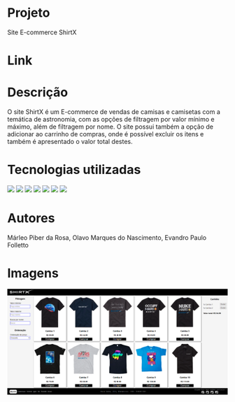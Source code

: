# Projeto
Site E-commerce ShirtX

# Link


# Descrição
O site ShirtX é um E-commerce de vendas de camisas e camisetas com a temática de astronomia, com as opções de filtragem por valor mínimo e máximo, além de filtragem por nome.
O site possui também a opção de adicionar ao carrinho de compras, onde é possível excluir os itens e também é apresentado o valor total destes.

# Tecnologias utilizadas
<div>
<img src="https://img.shields.io/badge/Visual_Studio_Code-0078D4?style=for-the-badge&logo=visual%20studio%20code&logoColor=white">
<img src="https://img.shields.io/badge/JavaScript-F7DF1E?style=for-the-badge&logo=javascript&logoColor=black">
<img src="https://img.shields.io/badge/HTML5-E34F26?style=for-the-badge&logo=html5&logoColor=white">
<img src="https://img.shields.io/badge/CSS-239120?&style=for-the-badge&logo=css3&logoColor=white">
<img src="https://img.shields.io/badge/styled--components-DB7093?style=for-the-badge&logo=styled-components&logoColor=white">
<img src="https://img.shields.io/badge/GitHub-100000?style=for-the-badge&logo=github&logoColor=white">
<img src="https://img.shields.io/badge/Slack-4A154B?style=for-the-badge&logo=slack&logoColor=white">
</div>

# Autores
Márleo Piber da Rosa, Olavo Marques do Nascimento, Evandro Paulo Folletto

# Imagens
<img src="./src/components/img/Site_2.png"/>